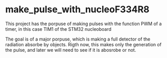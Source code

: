 # make_pulse_with_nucleoF334R8
This project has the porpuse of making pulses with the function PWM of a timer, in this case TIM1 of the STM32 nucleoboard

The goal is of a major porpuse, which is making a full detector of the radiation absorbe by objects. Rigth now, this makes only the generation of the pulse, and later we will need to see if it is abosrobe or not.

